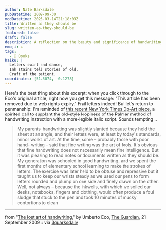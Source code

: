 ```yaml
---
author: Nate Barksdale
pubDatetime: 2009-09-30
modDatetime: 2025-03-14T21:18:03Z
title: Written as they should be
slug: written-as-they-should-be
featured: false
draft: false
description: A reflection on the beauty and significance of handwriting in a digital age, inspired by Umberto Eco's thoughts.
emoji: ✍️
tags:
  - 📖 Books
haiku: |
  Letters swirl and dance,  
  Ink stains tell stories of old,  
  Craft of the patient.
coordinates: [51.5074, -0.1278]
---
```


Here's the best thing about this excerpt: when you click through to the Eco's original article, right now you get this message: "This article has been removed due to web rights expiry." Frail letters indeed! But let's return to penmanship: I'm reminded of [this recent New York Times Op-Art piece](http://www.nytimes.com/interactive/2009/09/04/opinion/20090908_opart.html), a spirited call to supplant the old-style loopiness of the Palmer method of handwriting instruction with a more-legible italic script. Sounds tempting ..

> My parents' handwriting was slightly slanted because they held the sheet at an angle, and their letters were, at least by today's standards, minor works of art. At the time, some – probably those with poor hand- writing – said that fine writing was the art of fools. It's obvious that fine handwriting does not necessarily mean fine intelligence. But it was pleasing to read notes or documents written as they should be. My generation was schooled in good handwriting, and we spent the first months of elementary school learning to make the strokes of letters. The exercise was later held to be obtuse and repressive but it taught us to keep our wrists steady as we used our pens to form letters rounded and plump on one side and finely drawn on the other. Well, not always – because the inkwells, with which we soiled our desks, notebooks, fingers and clothing, would often produce a foul sludge that stuck to the pen and took 10 minutes of mucky contortions to clean

---

from "[The lost art of handwriting](http://web.archive.org/web/20240806070136/https://3quarksdaily.com/3quarksdaily/2009/09/umberto-eco-the-lost-art-of-handwriting.html)," by Umberto Eco, [The Guardian](https://www.google.com/search?q=%22The%20Guardian%22%20guardian.co.uk), 21 September 2009 :: via [3quarksdaily](http://web.archive.org/web/20240806070136/https://3quarksdaily.com/3quarksdaily/2009/09/umberto-eco-the-lost-art-of-handwriting.html)
